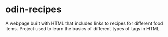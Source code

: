 # odin-recipes

A webpage built with HTML that includes links to recipes for different food items. Project used to learn the basics of different types of tags in HTML.

